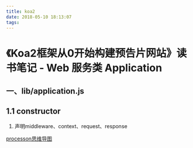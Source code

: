 ```yaml
---
title: koa2
date: 2018-05-10 18:13:07
tags:
---
```


# 《Koa2框架从0开始构建预告片网站》读书笔记 - Web 服务类 Application

## 一、lib/application.js

## 1.1 constructor

1. 声明middleware、context、request、response





[processon思维导图](https://www.processon.com/view/link/5af42849e4b07effa24366ad)